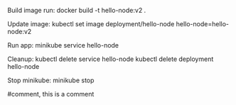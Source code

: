 Build image run: 
  docker build -t hello-node:v2 .

Update image:
  kubectl set image deployment/hello-node hello-node=hello-node:v2
  
Run app:
  minikube service hello-node
  
Cleanup:
  kubectl delete service hello-node
  kubectl delete deployment hello-node

Stop minikube:
  minikube stop
  
  #comment, this is a comment
